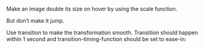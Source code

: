 Make an image double its size on hover by using the scale function.

But don’t make it jump.

Use transition to make the transformation smooth.
Transition should happen within 1 second and
transition-timing-function should be set to ease-in: